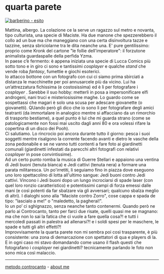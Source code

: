 # quarta parete  

[![](https://live.staticflickr.com/65535/51793594995_ab9a4e8673_c.jpg "barberino - esito")](https://flic.kr/s/aHBqjzwAJ2)   

Mattina, albergo. La colazione ce la serve un ragazzo sul metro e novanta, tipo culturista, una specie di Maciste. Ha due manone che spezzerebbero il collo ad un bue ma che maneggiano con una certa disinvoltura tazze e tazzine, senza sbriciolarne tra le dita neanche una. E' pure gentilissimo: proprio come Kronk del cartone "le follie dell'imperatore": il forzutone animalista guardaspalle della perfida Yzma.  
In paese c’è fermento: è appena iniziata una specie di Lucca Comics più sotto tono e in giro ci sono e tantissimi *cosplayer* e qualche *stand* che vende roba *fantasy*, fumettie e giochi esoterici.  
Io attacco bottone con un fotografo con cui ci siamo prima sbirciati a distanza le macchinette per poi annusarcele più da vicino. Lui ha un’attrezzatura fichissima (e costosissima) ed è lì per fotografare i *cosplayer* . Sarebbe il suo hobby: metterli in posa a impersonificare elfi androgeni, nani truci e misteriosissime maghe. Lo guardo come se sospettassi che magari è solo una scusa per adescare giovanette (o giovanetti). QUando però gli dico che io sono lì per fotografare degli amici teatranti (da immortalare in analogico mentre si affacciano da un rimorchio di trasporto bestiame), a quel punto è lui che mi guarda strano (come se patologicamente non fossi mai uscito dagli anni 80 e ora volessi rifare la copertina di un disco dei Pooh).  
Ci salutiamo. Lo rincrocio poi ancora durante tutto il giorno: pesca i suoi soggetti mentre risalgono la corrente facendo avanti e dietro le vasche della zona pedonabile e se ne vanno tutti contenti a fare foto ai giardinetti comunali (giardinetti infestati da parecchi altri fotografi con relativi *cosplayer* in pose convintissime).  
Ad un certo punto romba la musica di Guerre Stellari e appaiono una ventina di Jedi buoni (tenuta bianca) e Jedi cattivi (tenuta nera) a formare una parata militaresca. Un po'irretiti, li seguiamo fino in piazza dove eseguono uno loro spettacolino di lotta all'ultimo sangue: Jedi buoni contro Jedi cattivi. Vincono i Jedi buoni dopo un lungo incrociarsi di spade laser (con quel loro ronzio caratteristico) e potentissimi campi di forza emessi dalle mani (e così potenti da far sbalzare via gli avversari; qualcuno sbalza meglio di altri). I dialoghi sono alla "Maciste contro Zorro", cose cappa e spada de tipo: "lascialo a me!" o "maledetto, la pagherai!".  
Io un po’ ci sghignazzo, senza neanche tanto contenermi. Quando però ne parlo ai Controcanto, tanto per farci due risate, quelli quasi me se magnano: ma che non lo sai la fatica che ci vuole a fare quella cosa?! e tutti i mercoledì passati in palestra ad allenarsi?! e i soldi spesi per le maschere, le spade e tutti gli altri effetti?!   
Improvvisamente la quarta parete non mi sembra poi così trasparente, è più consistente: una zona di demarcazione con spettatori di qua e players di la. E in ogni caso mi stavo domandando come usano il flash questi che fotografano i *cosplayer* nei giardinetti? tecnicamente parlando le foto non sono mica così malaccio.  

---   
[metodo controcanto](https://cacioman.github.io/controcanto000.html) - [about me](https://about.me/cacioman) 
